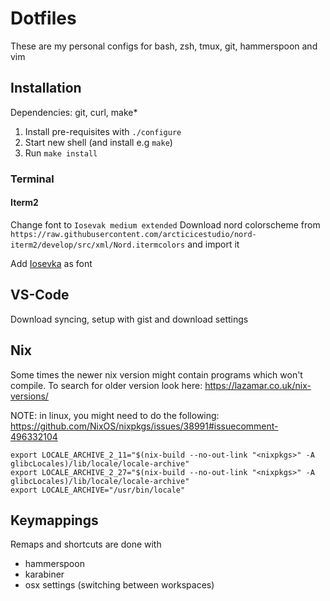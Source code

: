 # Dotfiles
These are my personal configs for bash, zsh, tmux, git, hammerspoon and vim

## Installation
Dependencies: git, curl, make*

1. Install pre-requisites with `./configure`
2. Start new shell (and install e.g `make`)
3. Run `make install`

### Terminal

#### Iterm2

Change font to `Iosevak medium extended`
Download nord colorscheme from `https://raw.githubusercontent.com/arcticicestudio/nord-iterm2/develop/src/xml/Nord.itermcolors` and import it

Add [Iosevka](https://github.com/be5invis/Iosevka) as font

## VS-Code
Download syncing, setup with gist and download settings

## Nix

Some times the newer nix version might contain programs which won't compile.
To search for older version look here: https://lazamar.co.uk/nix-versions/

NOTE: in linux, you might need to do the following: https://github.com/NixOS/nixpkgs/issues/38991#issuecomment-496332104
```
export LOCALE_ARCHIVE_2_11="$(nix-build --no-out-link "<nixpkgs>" -A glibcLocales)/lib/locale/locale-archive"
export LOCALE_ARCHIVE_2_27="$(nix-build --no-out-link "<nixpkgs>" -A glibcLocales)/lib/locale/locale-archive"
export LOCALE_ARCHIVE="/usr/bin/locale"
```

## Keymappings

Remaps and shortcuts are done with
- hammerspoon
- karabiner
- osx settings (switching between workspaces)
